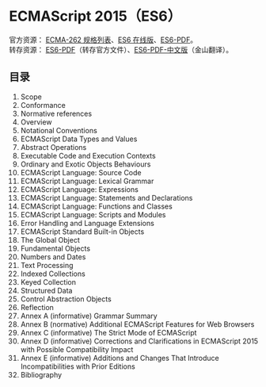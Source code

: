 # ECMAScript 2015（ES6）

官方资源： [ECMA-262 规格列表](https://www.ecma-international.org/publications-and-standards/standards/ecma-262)、[ES6 在线版](https://262.ecma-international.org/6.0)、[ES6-PDF](https://www.ecma-international.org/wp-content/uploads/ECMA-262_6th_edition_june_2015.pdf)。  
转存资源： [ES6-PDF](./ECMA-262_6th_edition_june_2015.pdf)（转存官方文件）、[ES6-PDF-中文版](./ECMA-262_6th_edition_june_2015_translate.pdf)（金山翻译）。

## 目录

1. Scope
2. Conformance
3. Normative references
4. Overview
5. Notational Conventions
6. ECMAScript Data Types and Values
7. Abstract Operations
8. Executable Code and Execution Contexts
9. Ordinary and Exotic Objects Behaviours
10. ECMAScript Language: Source Code
11. ECMAScript Language: Lexical Grammar
12. ECMAScript Language: Expressions
13. ECMAScript Language: Statements and Declarations
14. ECMAScript Language: Functions and Classes
15. ECMAScript Language: Scripts and Modules
16. Error Handling and Language Extensions
17. ECMAScript Standard Built-in Objects
18. The Global Object
19. Fundamental Objects
20. Numbers and Dates
21. Text Processing
22. Indexed Collections
23. Keyed Collection
24. Structured Data
25. Control Abstraction Objects
26. Reflection
27. Annex A (informative) Grammar Summary
28. Annex B (normative) Additional ECMAScript Features for Web Browsers
29. Annex C (informative) The Strict Mode of ECMAScript
30. Annex D (informative) Corrections and Clarifications in ECMAScript 2015 with Possible Compatibility Impact
31. Annex E (informative) Additions and Changes That Introduce Incompatibilities with Prior Editions
32. Bibliography
